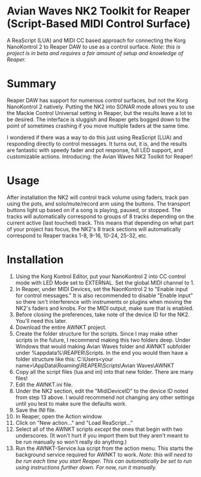 # Avian Waves NK2 Toolkit for Reaper (Script-Based MIDI Control Surface)
A ReaScript (LUA) and MIDI CC based approach for connecting the Korg NanoKontrol 2 to Reaper DAW to use as a control surface. *Note: this is project is in beta and requires a fair amount of setup and knowledge of Reaper.*

# Summary
Reaper DAW has support for numerous control surfaces, but not the Korg NanoKontrol 2 natively.  Putting the NK2 into SONAR mode allows you to use the Mackie Control Universal setting in Reaper, but the results leave a lot to be desired.  The interface is sluggish and Reaper gets bogged down to the point of sometimes crashing if you move multiple faders at the same time.

I wondered if there was a way to do this just using ReaScript (LUA) and responding directly to control messages.  It turns out, it is, and the results are fantastic with speedy fader and pot response, full LED support, and customizable actions.  Introducing: the Avian Waves NK2 Toolkit for Reaper!

# Usage
After installation the NK2 will control track volume using faders, track pan using the pots, and solo/mute/record arm using the buttons.  The transport buttons light up based on if a song is playing, paused, or stopped.  The tracks will automatically correspond to groups of 8 tracks depending on the current active (last touched) track.  This means that depending on what part of your project has focus, the NK2's 8 track sections will automatically correspond to Reaper tracks 1-8, 9-16, 10-24, 25-32, etc.

# Installation
1. Using the Korg Kontrol Editor, put your NanoKontrol 2 into CC control mode with LED Mode set to EXTERNAL.  Set the global MIDI channel to 1.
2. In Reaper, under MIDI Devices, set the NaonKontrol 2 to "Enable input for control messages."  It is also recommended to disable "Enable input" so there isn't interference with instruments or plugins when moving the NK2's faders and knobs.  For the MIDI output, make sure that is enabled.
3. Before closing the preferences, take note of the device ID for the NK2.  You'll need this later.
4. Download the entire AWNKT project.
5. Create the folder structure for the scripts.  Since I may make other scripts in the future, I recommend making this two folders deep.  Under Windows that would making Avian Waves folder and AWNKT subfolder under %appdata%\REAPER\Scripts.  In the end you would then have a folder structure like this: C:\Users\<your name>\AppData\Roaming\REAPER\Scripts\Avian Waves\AWNKT
6. Copy all the script files (lua and ini) into that new folder.  There are many files!
7. Edit the AWNKT.ini file.
8. Under the NK2 section, edit the "MidiDeviceID" to the device ID noted from step 13 above.  I would recommend not changing any other settings until you test to make sure the defaults work.
9. Save the INI file.
10. In Reaper, open the Action window.
11. Click on "New action..." and "Load ReaScript..."
12. Select all of the AWNKT scripts *except* the ones that begin with two underscores.  (It won't hurt if you import them but they aren't meant to be run manually so won't really do anything.)
13. Run the AWNKT-Service.lua script from the action menu.  This starts the background service required for AWNKT to work.  *Note: this will need to be run each time you start Reaper.  This can automatically be set to run using instructions further down.  For now, run it manually.*
